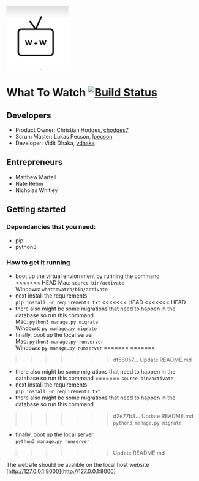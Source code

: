 ![logo](https://github.com/ChicoState/WhatToWatch/blob/master/Logo.JPG) 
# What To Watch [![Build Status](https://travis-ci.com/chodges7/WhatToWatch.svg?branch=master)](https://travis-ci.com/chodges7/WhatToWatch)

## Developers
* Product Owner: Christian Hodges, [chodges7](https://github.com/chodges7)
* Scrum Master: Lukas Pecson, [lpecson](https://github.com/lpecson)
* Developer: Vidit Dhaka, [vdhaka](https://github.com/vdhaka)

## Entrepreneurs
* Matthew Martell
* Nate Rehm
* Nicholas Whitley

## Getting started
### Dependancies that you need:
* pip
* python3

### How to get it running
* boot up the virtual enviornment by running the command  
<<<<<<< HEAD
Mac: ```source bin/activate```  
Windows: ```whattowatch/bin/activate```  
* next install the requirements  
```pip install -r requirements.txt```
<<<<<<< HEAD
<<<<<<< HEAD
* there also might be some migrations that need to happen in the database so run this command  
Mac: ```python3 manage.py migrate```  
Windows: ```py manage.py migrate```  
* finally, boot up the local server  
Mac: ```python3 manage.py runserver```  
Windows: ```py manage.py runserver```
=======
=======
>>>>>>> df58057... Update README.md
* there also might be some migrations that need to happen in the database so run this command
=======
```source bin/activate```
* next install the requirements  
```pip install -r requirements.txt```
* there also might be some migrations that need to happen in the database so run this command  
>>>>>>> d2e77b3... Update README.md
```python3 manage.py migrate```
* finally, boot up the local server  
```python3 manage.py runserver```
>>>>>>> Update README.md

The website should be avalible on the local host website [http://127.0.0.1:8000](http://127.0.0.1:8000)
